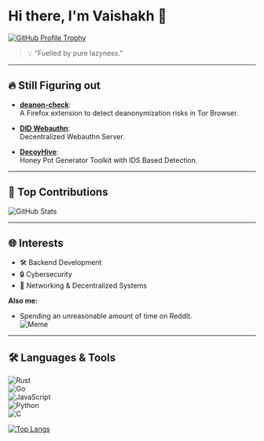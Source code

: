 
# Hi there, I'm Vaishakh 👋  

[![GitHub Profile Trophy](https://github-profile-trophy.vercel.app/?username=vaishakhsnair&theme=algolia)](https://github.com/ryo-ma/github-profile-trophy)

> 💡 "Fuelled by pure lazyness."  

---


## 🔥 Still Figuring out 

- [**deanon-check**](https://github.com/vaishakhsnair/deanon-check):  
  A Firefox extension to detect deanonymization risks in Tor Browser.  

- [**DID Webauthn**](https://github.com/vaishakhsnair/DID-Webauthn):  
  Decentralized Webauthn Server.
- [**DecoyHive**](https://github.com/ForeverKnight1455/DecoyHive):  
  Honey Pot Generator Toolkit with IDS Based Detection.

---

## 💪 Top Contributions  

![GitHub Stats](https://github-contributor-stats.vercel.app/api?username=vaishakhsnair&theme=dark&combine_all_yearly_contributions=true&hide_contributor_rank=false&limit=5)  

---

## 🌐 Interests  

- 🛠 Backend Development  
- 🔒 Cybersecurity  
- 🔗 Networking & Decentralized Systems  

**Also me:**  
- Spending an unreasonable amount of time on Reddit.  
  ![Meme](https://imgs.xkcd.com/comics/automation.png)  

---

## 🛠️ Languages & Tools  

![Rust](https://img.shields.io/badge/Rust-000000?style=for-the-badge&logo=rust&logoColor=white)  
![Go](https://img.shields.io/badge/Go-00ADD8?style=for-the-badge&logo=go&logoColor=white)  
![JavaScript](https://img.shields.io/badge/JavaScript-F7DF1E?style=for-the-badge&logo=javascript&logoColor=black)  
![Python](https://img.shields.io/badge/Python-152B35?style=for-the-badge&logo=python&logoColor=white)  
![C](https://img.shields.io/badge/C-A8B9CC?style=for-the-badge&logo=c&logoColor=black)  

[![Top Langs](https://github-readme-stats.vercel.app/api/top-langs/?username=vaishakhsnair&layout=compact&theme=algolia)](https://github.com/anuraghazra/github-readme-stats)
